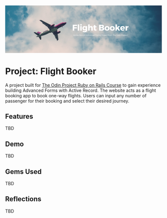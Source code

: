 ![banner](app/assets/images/flight_booker_banner.png)
# Project: Flight Booker
A project built for [The Odin Project Ruby on Rails Course](https://www.theodinproject.com/courses/ruby-on-rails/lessons/building-advanced-forms) to gain experience building Advanced Forms with Active Record. The website acts as a flight booking app to book one-way flights. Users can input any number of passenger for their booking and select their desired journey. 


## Features
TBD

## Demo 
TBD

## Gems Used 
TBD

## Reflections 
TBD